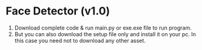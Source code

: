# Face Detector (v1.0)
<ol>
  <li>Download complete code & run main.py or exe.exe file to run program.</li>
  <li>But you can also download the setup file only and install it on your pc. In this case you need not to download any other asset.</li>
</ol>
